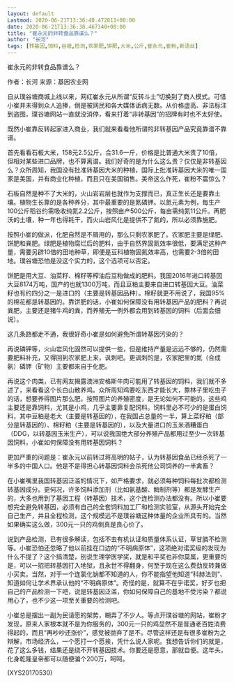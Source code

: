 ```yaml
---
layout: default
Lastmod: 2020-06-21T13:36:40.472811+00:00
date: 2020-06-21T13:36:38.467340+00:00
title: "崔永元的非转食品靠谱么？"
author: "长河"
tags: [转基因,饲料,谷塘,检测,农家肥,饼肥,大米,公斤,崔永元,崔粉,新语丝]
---
```


崔永元的非转食品靠谱么？

作者：长河    来源：基因农业网

自从璞谷塘商城上线以来，网红崔永元从所谓“反转斗士”切换到了商人模式。可惜小崔并未得到众人追捧，倒是被网民和各大媒体诟病无数。从价格虚高、非法标注到盗图，璞谷塘网站一直就没消停，看来打着“非转基因”的招牌有时也不太好使。

既然小崔靠反转起家进入商业，我们就来看看他所谓的非转基因产品究竟靠谱不靠谱。

首先看看石板大米，158元2.5公斤，合31.6一斤，价格是比普通大米贵了10倍，但相对某些进口品牌，也不算离谱。我们好奇的是为什么这么贵？仅仅是非转基因么？众所周知，我国没有批准转基因大米的种植，国际上批准转基因大米的唯一国家是美国，并有商业化种植，而且只在美国销售。美帝这么作死，崔粉不震惊么？

石板自然是种不了大米的，火山岩岩层也就作为支撑而已，真正生长还是要靠土壤。植物生长靠的是各种养分，其中最重要的是氮磷钾。以氮元素为例，每生产100公斤稻谷约需吸收纯氮2.2公斤，按照亩产500公斤，每亩需纯氮11公斤。再肥沃的土壤，种一年也得耗干，而火山岩风化是提供不了氮的，所以必须靠施肥。

按照小崔的做派，化肥自然是不屑用的，那么只剩农家肥了。农家肥主要是绿肥、饼肥和粪肥。绿肥是植物腐烂后的肥料，由于自然界固氮效率很低，要满足这种产量，需要另辟10倍的田地种草，即便是豆科植物固氮效率高，也需要2-3倍的田地。璞谷塘恐怕是没这个实力的，这个选项可以否定。

饼肥是用大豆、油菜籽、棉籽等榨油后豆粕做成的肥料。我国2016年进口转基因大豆8174万吨，国产的也就1300万吨，而且豆粕主要来自进口转基因大豆。油菜籽也有约四分之一是进口的（主要是转基因品种）。棉籽就更不用说了，我国95%的棉花都是转基因的。靠饼肥的话，小崔如何保障没有用转基因产品的肥料？再说粪肥，主要还是猪牛鸡的粪，而养殖无一例外都会用到转基因的饲料（后面会细说）。

这几条路都走不通，我很好奇小崔是如何避免所谓转基因污染的？

再说磷钾等，火山岩风化固然可以提供一些，但是维持产量是远远不够的，仍然需要肥料补充，又得回到农家肥上来，讽刺吧。更讽刺的是，农家肥里的氮（合成氨）磷钾（矿物）主要都来自于化肥。

再说这个肉类，已有网友揭露澳洲安格斯牛肉可能用了转基因的饲料，我们就不多述了，来看看这个长白山散养鸡。众所周知鸡要吃东西才能长大，靠林子里吃虫子的话，想要养得图片那么肥，按照图片的养殖密度，是无论如何不可能的。这些鸡主要还是靠饲料，尤其是小鸡，几乎主要靠复配饲料。饲料里必不可少的是蛋白饲料，其中豆粕是老大（主要是转基因的），在我国占总量的一半，算上菜籽粕（部分是转基因的）、棉籽粕（主要是转基因的），以及大量进口的玉米酒糟蛋白（DDG，以转基因玉米生产），可以说我国绝大部分养殖产品都用过至少一次转基因饲料，小崔如何保障没有用转基因饲料？

更加严重的问题是：崔永元以前转过蒋高明的帖子，认为转基因食品已经杀死了一半多的中国人口。他是不是得担心转基因饲料会杀死他公司饲养的一半禽畜？

在小崔嘴里我国转基因泛滥的情况下，如严格要求，就必须每种饲料每批次都检测转基因成分。更何况，许多饲料添加剂（比如氨基酸、酶制剂等）都是发酵生产的，大多也用到了基因工程（转基因）技术，这个连检测办法都没有。所以小崔要想完全避免转基因，必须有自己的全套饲料加工厂和检测实验室，从源头开始完全自己生产，并且全程检测，这个规模远不是璞谷塘这种体量的企业所具有的。当然如果确实这么做，300元一只的鸡倒真是良心价了。

说到产品检测，已有很多解读，包括不去有机认证和质量体系认证，草甘膦不检测等。小崔恐怕还忽略了他以前挂在口边的“不明病原体”，这项绝对诺奖级的发现为什么不提了？这个搞清楚，别说生理学医学奖，就是和平奖也非你莫属，更重要的是，可以一招把转基因打入地狱，且永世不得翻身，何至于现在这么费劲反转兼做小买卖。当然，对于一个连氯化钠都不知道的人，你不能指望他知道“科赫法则”、知道如何让学术界承认他的“不明病原体”。奇怪的是，就算不在乎诺奖，好歹也把自己的产品检测一下吧，说是转基因泛滥，你如何保障自己的基地不受污染？都说用心了，也不少这一项至关重要的检测吧。

小崔总是摆出一副为民请愿的架势，糊弄了不少人。等点开璞谷塘的网站，崔粉才发现，原来人家根本就不是为你服务的，300元一只的鸡显然不是普通老百姓消费得起的，而且“再吵吵还涨价”，感觉被抛弃了是不。尽管这样还是有很多崔粉为之辩解，市场经济么，一个愿打一个愿挨，凭什么说人家呢。我想告诉你们的就是，花了这么多钱，结果还是绕不开转基因技术。你要还是愿意，那就自便。这年头，化身乾隆皇帝都可以随便骗个200万，呵呵。

(XYS20170530)


